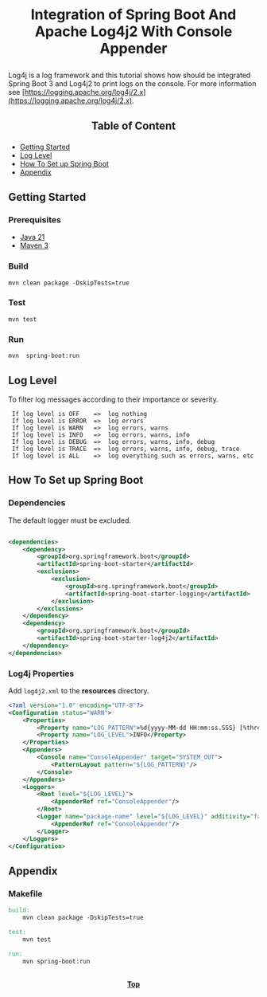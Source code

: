 # <p align="center">Integration of Spring Boot And Apache Log4j2 With Console Appender</p>

<p align="justify">

Log4j is a log framework and this tutorial shows how should be integrated Spring Boot 3 and Log4j2 to print logs on the
console. For more information see [https://logging.apache.org/log4j/2.x](https://logging.apache.org/log4j/2.x).

</p>

## <p align="center"> Table of Content </p>

* [Getting Started](#getting-started)
* [Log Level](#log-level)
* [How To Set up Spring Boot](#how-to-set-up-spring-boot)
* [Appendix](#appendix)

## Getting Started

### Prerequisites

* [Java 21](https://www.oracle.com/java/technologies/downloads)
* [Maven 3](https://maven.apache.org/index.html)

### Build

```shell
mvn clean package -DskipTests=true 
```

### Test

```shell
mvn test
```

### Run

```shell
mvn  spring-boot:run
```

## Log Level

To filter log messages according to their importance or severity.

```text
 If log level is OFF    =>  log nothing
 If log level is ERROR  =>  log errors
 If log level is WARN   =>  log errors, warns
 If log level is INFO   =>  log errors, warns, info
 If log level is DEBUG  =>  log errors, warns, info, debug 
 If log level is TRACE  =>  log errors, warns, info, debug, trace 
 If log level is ALL    =>  log everything such as errors, warns, etc
```

## How To Set up Spring Boot

### Dependencies

The default logger must be excluded.

```xml

<dependencies>
    <dependency>
        <groupId>org.springframework.boot</groupId>
        <artifactId>spring-boot-starter</artifactId>
        <exclusions>
            <exclusion>
                <groupId>org.springframework.boot</groupId>
                <artifactId>spring-boot-starter-logging</artifactId>
            </exclusion>
        </exclusions>
    </dependency>
    <dependency>
        <groupId>org.springframework.boot</groupId>
        <artifactId>spring-boot-starter-log4j2</artifactId>
    </dependency>
</dependencies>
```

### Log4j Properties

Add `log4j2.xml` to the **resources** directory.

```xml
<?xml version="1.0" encoding="UTF-8"?>
<Configuration status="WARN">
    <Properties>
        <Property name="LOG_PATTERN">%d{yyyy-MM-dd HH:mm:ss.SSS} [%thread] %-5level %logger{36} - %msg%n</Property>
        <Property name="LOG_LEVEL">INFO</Property>
    </Properties>
    <Appenders>
        <Console name="ConsoleAppender" target="SYSTEM_OUT">
            <PatternLayout pattern="${LOG_PATTERN}"/>
        </Console>
    </Appenders>
    <Loggers>
        <Root level="${LOG_LEVEL}">
            <AppenderRef ref="ConsoleAppender"/>
        </Root>
        <Logger name="package-name" level="${LOG_LEVEL}" additivity="false">
            <AppenderRef ref="ConsoleAppender"/>
        </Logger>
    </Loggers>
</Configuration>
```

## Appendix

### Makefile

```makefile
build:
	mvn clean package -DskipTests=true

test:
	mvn test

run:
	mvn spring-boot:run
```

##

**<p align="center"> [Top](#integration-of-spring-boot-and-apache-log4j2-with-console-appender) </p>**

